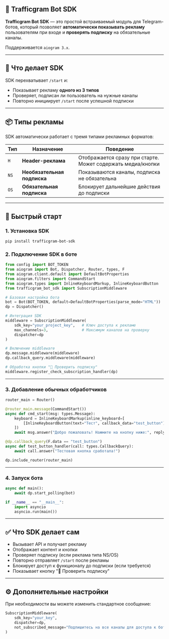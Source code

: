 
## 🚀 Trafficgram Bot SDK

**Trafficgram Bot SDK** — это простой встраиваемый модуль для Telegram-ботов, который позволяет **автоматически показывать рекламу** пользователям при входе и **проверять подписку** на обязательные каналы.

Поддерживается `aiogram 3.x`.

---

## 🧩 Что делает SDK

SDK перехватывает `/start` и:

* Показывает рекламу **одного из 3 типов**
* Проверяет, подписан ли пользователь на нужные каналы
* Повторно инициирует `/start` после успешной подписки

---

## 📦 Типы рекламы

SDK автоматически работает с тремя типами рекламных форматов:

| Тип  | Назначение                  | Поведение                                                   |
| ---- | --------------------------- | ----------------------------------------------------------- |
| `H`  | **Header-реклама**          | Отображается сразу при старте. Может содержать медиа/кнопки |
| `NS` | **Необязательная подписка** | Показываются каналы, подписка не обязательна                |
| `OS` | **Обязательная подписка**   | Блокирует дальнейшие действия до подписки                   |

---

## 🔧 Быстрый старт

### 1. Установка SDK

```zsh
pip install trafficgram-bot-sdk
```


### 2. Подключение SDK в боте

```python
from config import BOT_TOKEN
from aiogram import Bot, Dispatcher, Router, types, F
from aiogram.client.default import DefaultBotProperties
from aiogram.filters import CommandStart
from aiogram.types import InlineKeyboardMarkup, InlineKeyboardButton
from trafficgram_bot_sdk import SubscriptionMiddleware

# Базовая настройка бота
bot = Bot(BOT_TOKEN, default=DefaultBotProperties(parse_mode="HTML"))
dp = Dispatcher()

# Интеграция SDK
middleware = SubscriptionMiddleware(
    sdk_key="your_project_key",   # Ключ доступа к рекламе
    max_channels=3,               # Максимум каналов на проверку
    dispatcher=dp
)

# Включение middleware
dp.message.middleware(middleware)
dp.callback_query.middleware(middleware)

# Обработка кнопки "🔄 Проверить подписку"
middleware.register_check_subscription_handler(dp)
```

---

### 3. Добавление обычных обработчиков

```python
router_main = Router()

@router_main.message(CommandStart())
async def cmd_start(msg: types.Message):
    keyboard = InlineKeyboardMarkup(inline_keyboard=[
        [InlineKeyboardButton(text="Тест", callback_data="test_button")]
    ])
    await msg.answer("Добро пожаловать! Нажмите на кнопку ниже:", reply_markup=keyboard)

@dp.callback_query(F.data == "test_button")
async def test_button_handler(call: types.CallbackQuery):
    await call.answer("Тестовая кнопка сработала!")

dp.include_router(router_main)
```

---

### 4. Запуск бота

```python
async def main():
    await dp.start_polling(bot)

if __name__ == "__main__":
    import asyncio
    asyncio.run(main())
```

---

## ✅ Что SDK делает сам

* Вызывает API и получает рекламу
* Отображает контент и кнопки
* Проверяет подписку (если реклама типа NS/OS)
* Повторно отправляет `/start` после рекламы
* Блокирует доступ к функционалу до подписки (если требуется)
* Показывает кнопку "🔄 Проверить подписку"

---

## ⚙️ Дополнительные настройки

При необходимости вы можете изменить стандартное сообщение:

```python
SubscriptionMiddleware(
    sdk_key="your_key",
    dispatcher=dp,
    not_subscribed_message="Подпишитесь на все каналы для доступа к боту!"
)
```